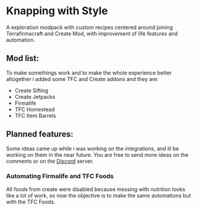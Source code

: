 # Knapping with Style

A exploration modpack with custom recipes centered around joining Terrafirmacraft and Create Mod, with improvement of life features and automation.

## Mod list:
To make somethings work and to make the whole experience better altogether i added some TFC and Create addons and they are:

* Create Sifting
* Create Jetpacks
* Firmalife
* TFC Homestead
* TFC Item Barrels

## Planned features:
Some ideas came up while i was working on the integrations, and ill be working on them in the near future. You are free to send more ideas on the comments or on the [Discord](https://discord.gg/Y2DFfHApkC) server.

### Automating Firmalife and TFC Foods
All foods from create were disabled because messing with nutrition looks like a lot of work, so now the objective is to make the same automations but with the TFC Foods.
  
